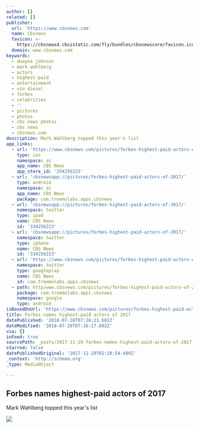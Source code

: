 ```yaml
---
author: []
related: []
publisher:
  url: 'https://www.cbsnews.com'
  name: Cbsnews
  favicon: >-
    https://cbsnews4.cbsistatic.com/fly/bundles/cbsnewscore/favicon.ico?v=521301d79187f65a1092d1e9bc1fee717a493c2a
  domain: www.cbsnews.com
keywords:
  - dwayne johnson
  - mark wahlberg
  - actors
  - highest-paid
  - entertainment
  - vin diesel
  - forbes
  - celebrities
  - ''
  - pictures
  - photos
  - cbs news photos
  - cbs news
  - cbsnews.com
description: Mark Wahlberg topped this year's list
app_links:
  - url: 'https://www.cbsnews.com/pictures/forbes-highest-paid-actors-of-2017/'
    type: ios
    namespace: ai
    app_name: CBS News
    app_store_id: '334256223'
  - url: 'cbsnewsapp://pictures/forbes-highest-paid-actors-of-2017/'
    type: android
    namespace: ai
    app_name: CBS News
    package: com.treemolabs.apps.cbsnews
  - url: 'cbsnewsapp://pictures/forbes-highest-paid-actors-of-2017/'
    namespace: twitter
    type: ipad
    name: CBS News
    id: '334256223'
  - url: 'cbsnewsapp://pictures/forbes-highest-paid-actors-of-2017/'
    namespace: twitter
    type: iphone
    name: CBS News
    id: '334256223'
  - url: 'https://www.cbsnews.com/pictures/forbes-highest-paid-actors-of-2017/'
    namespace: twitter
    type: googleplay
    name: CBS News
    id: com.treemolabs.apps.cbsnews
  - path: http/www.cbsnews.com/pictures/forbes-highest-paid-actors-of-2017/
    package: com.treemolabs.apps.cbsnews
    namespace: google
    type: android
isBasedOnUrl: 'https://www.cbsnews.com/pictures/forbes-highest-paid-actors-of-2017/'
title: Forbes names highest-paid actors of 2017
datePublished: '2018-07-28T07:16:21.602Z'
dateModified: '2018-07-28T07:16:17.602Z'
via: {}
inFeed: true
sourcePath: _posts/2017-11-29-forbes-names-highest-paid-actors-of-2017.md
starred: false
datePublishedOriginal: '2017-11-29T02:20:54.489Z'
_context: 'http://schema.org'
_type: MediaObject

---
```

<article style=""><h1>Forbes names highest-paid actors of 2017</h1><p>Mark Wahlberg topped this year's list</p><img src="https://cbsnews1.cbsistatic.com/hub/i/2017/08/22/1611291e-8783-4d73-a86d-5760a3dd781e/gettyimages-699007336.jpg" /></article>
